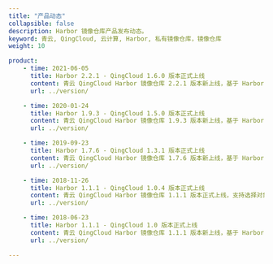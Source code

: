 ```yaml
---
title: "产品动态"
collapsible: false
description: Harbor 镜像仓库产品发布动态。
keyword: 青云, QingCloud, 云计算, Harbor, 私有镜像仓库，镜像仓库
weight: 10

product:
    - time: 2021-06-05
      title: Harbor 2.2.1 - QingCloud 1.6.0 版本正式上线
      content: 青云 QingCloud Harbor 镜像仓库 2.2.1 版本新上线，基于 Harbor 2.2.1 版本构建，镜像安全扫描插件更换为 trivy。
      url: ../version/

    - time: 2020-01-24
      title: Harbor 1.9.3 - QingCloud 1.5.0 版本正式上线
      content: 青云 QingCloud Harbor 镜像仓库 1.9.3 版本新上线，基于 Harbor 1.9.3 版本构建，新增镜像安全扫描功能、支持通过浏览器自助查看日志等文件、优化日志节点磁盘占用及修复若干问题。
      url: ../version/

    - time: 2019-09-23
      title: Harbor 1.7.6 - QingCloud 1.3.1 版本正式上线
      content: 青云 QingCloud Harbor 镜像仓库 1.7.6 版本新上线，基于 Harbor 1.7.6 版本构建，新增支持 Helm Chart 仓库、支持对接第三方 S3 对象存储及修复若干问题。
      url: ../version/

    - time: 2018-11-26
      title: Harbor 1.1.1 - QingCloud 1.0.4 版本正式上线
      content: 青云 QingCloud Harbor 镜像仓库 1.1.1 版本正式上线，支持选择对象存储地址。
      url: ../version/

    - time: 2018-06-23
      title: Harbor 1.1.1 - QingCloud 1.0 版本正式上线
      content: 青云 QingCloud Harbor 镜像仓库 1.1.1 版本新上线，基于 Harbor 1.1.1 版本构建，镜像存储集成 QingStor 对象存储服务，支持一键式安装、一键清理镜像、应用节点横向和纵向扩容等功能。
      url: ../version/

---
```










